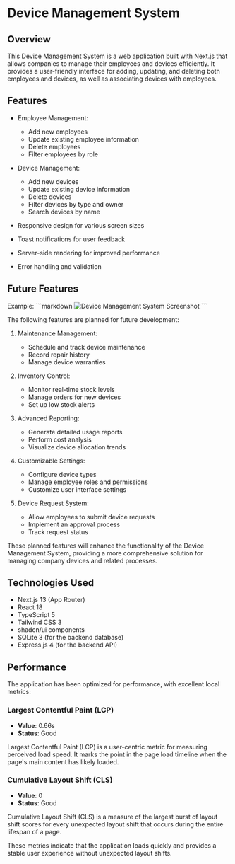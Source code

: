 # Device Management System

## Overview

This Device Management System is a web application built with Next.js that allows companies to manage their employees and devices efficiently. It provides a user-friendly interface for adding, updating, and deleting both employees and devices, as well as associating devices with employees.

## Features

- Employee Management:
  - Add new employees
  - Update existing employee information
  - Delete employees
  - Filter employees by role

- Device Management:
  - Add new devices
  - Update existing device information
  - Delete devices
  - Filter devices by type and owner
  - Search devices by name

- Responsive design for various screen sizes
- Toast notifications for user feedback
- Server-side rendering for improved performance
- Error handling and validation

## Future Features

Example:
\`\`\`markdown
![Device Management System Screenshot](/your-screenshot-filename.png)
\`\`\`

The following features are planned for future development:

1. Maintenance Management:
   - Schedule and track device maintenance
   - Record repair history
   - Manage device warranties

2. Inventory Control:
   - Monitor real-time stock levels
   - Manage orders for new devices
   - Set up low stock alerts

3. Advanced Reporting:
   - Generate detailed usage reports
   - Perform cost analysis
   - Visualize device allocation trends

4. Customizable Settings:
   - Configure device types
   - Manage employee roles and permissions
   - Customize user interface settings

5. Device Request System:
   - Allow employees to submit device requests
   - Implement an approval process
   - Track request status

These planned features will enhance the functionality of the Device Management System, providing a more comprehensive solution for managing company devices and related processes.



## Technologies Used

- Next.js 13 (App Router)
- React 18
- TypeScript 5
- Tailwind CSS 3
- shadcn/ui components
- SQLite 3 (for the backend database)
- Express.js 4 (for the backend API)

## Performance

The application has been optimized for performance, with excellent local metrics:

### Largest Contentful Paint (LCP)
- **Value**: 0.66s
- **Status**: Good

Largest Contentful Paint (LCP) is a user-centric metric for measuring perceived load speed. It marks the point in the page load timeline when the page's main content has likely loaded.

### Cumulative Layout Shift (CLS)
- **Value**: 0
- **Status**: Good

Cumulative Layout Shift (CLS) is a measure of the largest burst of layout shift scores for every unexpected layout shift that occurs during the entire lifespan of a page.

These metrics indicate that the application loads quickly and provides a stable user experience without unexpected layout shifts.
